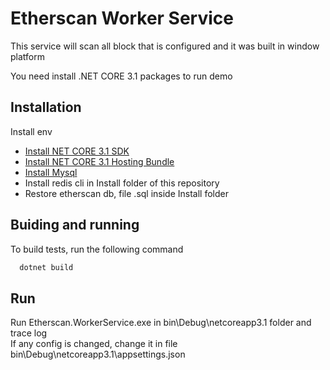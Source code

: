 # Etherscan Worker Service

This service will scan all block that is configured and it was built in window platform

You need install .NET CORE 3.1 packages to run demo
## Installation

Install env
<br/>
 - [Install NET CORE 3.1 SDK](https://dotnet.microsoft.com/en-us/download/dotnet/thank-you/sdk-3.1.426-windows-x64-installer)
 - [Install NET CORE 3.1 Hosting Bundle](https://dotnet.microsoft.com/en-us/download/dotnet/thank-you/runtime-aspnetcore-3.1.32-windows-hosting-bundle-installer)
 - [Install Mysql](https://dev.mysql.com/downloads/file/?id=516927)
 - Install redis cli in Install folder of this repository
 - Restore etherscan db, file .sql inside Install folder
 
## Buiding and running

To build tests, run the following command

```bash
  dotnet build
```

## Run
Run Etherscan.WorkerService.exe in bin\Debug\netcoreapp3.1 folder and trace log
<br/>
If any config is changed, change it in file bin\Debug\netcoreapp3.1\appsettings.json
